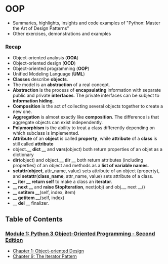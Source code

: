 # OOP
* Summaries, highlights, insights and code examples of "Python: Master the Art of Design Patterns"
* Other exercises, demonstrations and examples


### Recap
* Object-oriented analysis (**OOA**)
* Object-oriented design (**OOD**)
* Object-oriented programming (**OOP**)
* Unified Modeling Language (**UML**)
* **Classes** describe **objects**.
* The model is an **abstraction** of a real concept.
* **Abstraction** is the process of **encapsulating** information with separate public and private **interfaces**. The private interfaces can be subject to **information hiding**.
* **Composition** is the act of collecting several objects together to create a new one.
* **Aggregation** is almost exactly like **composition**. The difference is that aggregate objects can exist independently.
* **Polymorphism** is the ability to treat a class differently depending on which subclass is implemented.
* **Attribute** of an **object** is called **property**, while **attribute** of a **class** is still called **attribute**
* object.**__ dict __** and **vars**(object) both return properties of an objet as
 a dictionary
* **dir**(object) and object.**__ dir __** both return attributes (including 
properties) of an object and methods as a **list of variable names**.
* **setattr**(**object**, attr_name, value) sets attribute of an object (property), 
and **setattr**(**class_name**, attr_name, value) sets attribute of a class.
* **__ iter __ return self** to make a class an **iterator**.
* **__ next __** and **raise StopIteration**, next(obj) and obj.__ next __()
* **__ setitem __**(self, index, item)
* **__ getitem __**(self, index)
* **__ del __** finalizer.


## Table of Contents
### [Module 1: Python 3 Object-Oriented Programming - Second Edition](/Module1)
* [Chapter 1: Object-oriented Design](/Module1/Chapter1/README.md)
* [Chapter 9: The Iterator Pattern](/Module1/Chapter9/README.md)
